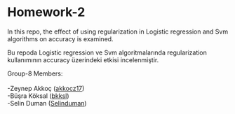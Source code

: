 # Homework-2

In this repo, the effect of using regularization in Logistic regression and Svm algorithms on accuracy is examined.

Bu repoda Logistic regression ve Svm algoritmalarında regularization kullanımının accuracy üzerindeki etkisi incelenmiştir.



Group-8 Members: <br><br>
-Zeynep Akkoç (<a href="https://github.com/akkocz17" target="_blank">akkocz17</a>) <br>
-Büşra Köksal (<a href="https://github.com/bkksl" target="_blank">bkksl</a>) <br>
-Selin Duman  (<a href="https://github.com/Selinduman" target="_blank">Selinduman</a>) <br>
